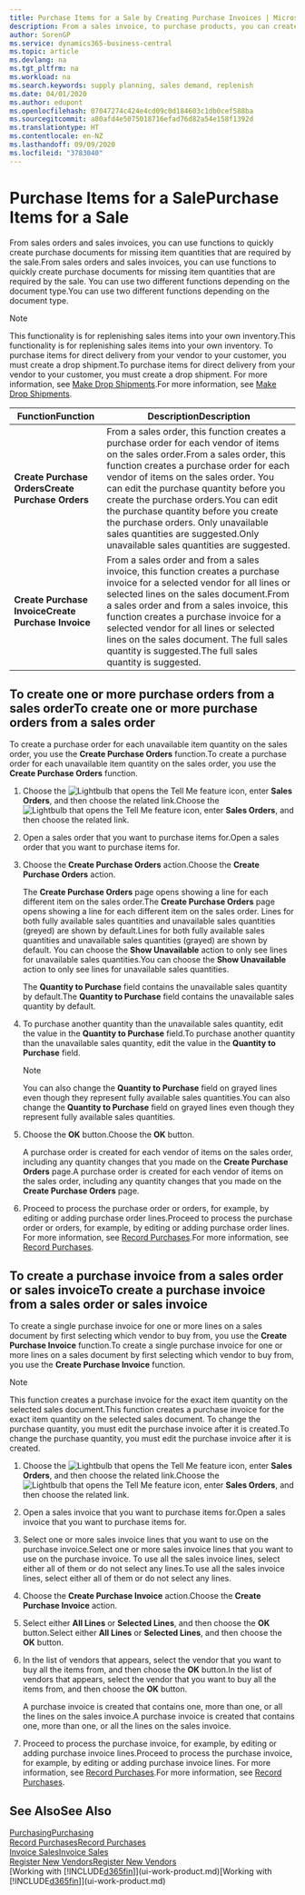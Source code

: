 ```yaml
---
title: Purchase Items for a Sale by Creating Purchase Invoices | Microsoft Docs
description: From a sales invoice, to purchase products, you can create a purchase invoice for a vendor or supplier.
author: SorenGP
ms.service: dynamics365-business-central
ms.topic: article
ms.devlang: na
ms.tgt_pltfrm: na
ms.workload: na
ms.search.keywords: supply planning, sales demand, replenish
ms.date: 04/01/2020
ms.author: edupont
ms.openlocfilehash: 07047274c424e4cd09c0d184603c1db0cef588ba
ms.sourcegitcommit: a80afd4e5075018716efad76d82a54e158f1392d
ms.translationtype: HT
ms.contentlocale: en-NZ
ms.lasthandoff: 09/09/2020
ms.locfileid: "3783040"
---
```

# <a name="purchase-items-for-a-sale"></a><span data-ttu-id="bb2a3-103">Purchase Items for a Sale</span><span class="sxs-lookup"><span data-stu-id="bb2a3-103">Purchase Items for a Sale</span></span>
<span data-ttu-id="bb2a3-104">From sales orders and sales invoices, you can use functions to quickly create purchase documents for missing item quantities that are required by the sale.</span><span class="sxs-lookup"><span data-stu-id="bb2a3-104">From sales orders and sales invoices, you can use functions to quickly create purchase documents for missing item quantities that are required by the sale.</span></span> <span data-ttu-id="bb2a3-105">You can use two different functions depending on the document type.</span><span class="sxs-lookup"><span data-stu-id="bb2a3-105">You can use two different functions depending on the document type.</span></span>

> [!Note]
> <span data-ttu-id="bb2a3-106">This functionality is for replenishing sales items into your own inventory.</span><span class="sxs-lookup"><span data-stu-id="bb2a3-106">This functionality is for replenishing sales items into your own inventory.</span></span> <span data-ttu-id="bb2a3-107">To purchase items for direct delivery from your vendor to your customer, you must create a drop shipment.</span><span class="sxs-lookup"><span data-stu-id="bb2a3-107">To purchase items for direct delivery from your vendor to your customer, you must create a drop shipment.</span></span> <span data-ttu-id="bb2a3-108">For more information, see [Make Drop Shipments](sales-how-drop-shipment.md).</span><span class="sxs-lookup"><span data-stu-id="bb2a3-108">For more information, see [Make Drop Shipments](sales-how-drop-shipment.md).</span></span>   

|<span data-ttu-id="bb2a3-109">Function</span><span class="sxs-lookup"><span data-stu-id="bb2a3-109">Function</span></span>|<span data-ttu-id="bb2a3-110">Description</span><span class="sxs-lookup"><span data-stu-id="bb2a3-110">Description</span></span>|
|--------|-----------|
|<span data-ttu-id="bb2a3-111">**Create Purchase Orders**</span><span class="sxs-lookup"><span data-stu-id="bb2a3-111">**Create Purchase Orders**</span></span>|<span data-ttu-id="bb2a3-112">From a sales order, this function creates a purchase order for each vendor of items on the sales order.</span><span class="sxs-lookup"><span data-stu-id="bb2a3-112">From a sales order, this function creates a purchase order for each vendor of items on the sales order.</span></span> <span data-ttu-id="bb2a3-113">You can edit the purchase quantity before you create the purchase orders.</span><span class="sxs-lookup"><span data-stu-id="bb2a3-113">You can edit the purchase quantity before you create the purchase orders.</span></span> <span data-ttu-id="bb2a3-114">Only unavailable sales quantities are suggested.</span><span class="sxs-lookup"><span data-stu-id="bb2a3-114">Only unavailable sales quantities are suggested.</span></span>
|<span data-ttu-id="bb2a3-115">**Create Purchase Invoice**</span><span class="sxs-lookup"><span data-stu-id="bb2a3-115">**Create Purchase Invoice**</span></span>|<span data-ttu-id="bb2a3-116">From a sales order and from a sales invoice, this function creates a purchase invoice for a selected vendor for all lines or selected lines on the sales document.</span><span class="sxs-lookup"><span data-stu-id="bb2a3-116">From a sales order and from a sales invoice, this function creates a purchase invoice for a selected vendor for all lines or selected lines on the sales document.</span></span> <span data-ttu-id="bb2a3-117">The full sales quantity is suggested.</span><span class="sxs-lookup"><span data-stu-id="bb2a3-117">The full sales quantity is suggested.</span></span>|

## <a name="to-create-one-or-more-purchase-orders-from-a-sales-order"></a><span data-ttu-id="bb2a3-118">To create one or more purchase orders from a sales order</span><span class="sxs-lookup"><span data-stu-id="bb2a3-118">To create one or more purchase orders from a sales order</span></span>
<span data-ttu-id="bb2a3-119">To create a purchase order for each unavailable item quantity on the sales order, you use the **Create Purchase Orders** function.</span><span class="sxs-lookup"><span data-stu-id="bb2a3-119">To create a purchase order for each unavailable item quantity on the sales order, you use the **Create Purchase Orders** function.</span></span>

1. <span data-ttu-id="bb2a3-120">Choose the ![Lightbulb that opens the Tell Me feature](media/ui-search/search_small.png "Tell me what you want to do") icon, enter **Sales Orders**, and then choose the related link.</span><span class="sxs-lookup"><span data-stu-id="bb2a3-120">Choose the ![Lightbulb that opens the Tell Me feature](media/ui-search/search_small.png "Tell me what you want to do") icon, enter **Sales Orders**, and then choose the related link.</span></span>
2. <span data-ttu-id="bb2a3-121">Open a sales order that you want to purchase items for.</span><span class="sxs-lookup"><span data-stu-id="bb2a3-121">Open a sales order that you want to purchase items for.</span></span>
3. <span data-ttu-id="bb2a3-122">Choose the **Create Purchase Orders** action.</span><span class="sxs-lookup"><span data-stu-id="bb2a3-122">Choose the **Create Purchase Orders** action.</span></span>

    <span data-ttu-id="bb2a3-123">The **Create Purchase Orders** page opens showing a line for each different item on the sales order.</span><span class="sxs-lookup"><span data-stu-id="bb2a3-123">The **Create Purchase Orders** page opens showing a line for each different item on the sales order.</span></span> <span data-ttu-id="bb2a3-124">Lines for both fully available sales quantities and unavailable sales quantities (greyed) are shown by default.</span><span class="sxs-lookup"><span data-stu-id="bb2a3-124">Lines for both fully available sales quantities and unavailable sales quantities (grayed) are shown by default.</span></span> <span data-ttu-id="bb2a3-125">You can choose the **Show Unavailable** action to only see lines for unavailable sales quantities.</span><span class="sxs-lookup"><span data-stu-id="bb2a3-125">You can choose the **Show Unavailable** action to only see lines for unavailable sales quantities.</span></span>

    <span data-ttu-id="bb2a3-126">The **Quantity to Purchase** field contains the unavailable sales quantity by default.</span><span class="sxs-lookup"><span data-stu-id="bb2a3-126">The **Quantity to Purchase** field contains the unavailable sales quantity by default.</span></span>
4. <span data-ttu-id="bb2a3-127">To purchase another quantity than the unavailable sales quantity, edit the value in the **Quantity to Purchase** field.</span><span class="sxs-lookup"><span data-stu-id="bb2a3-127">To purchase another quantity than the unavailable sales quantity, edit the value in the **Quantity to Purchase** field.</span></span>

    > [!NOTE]  
    >   <span data-ttu-id="bb2a3-128">You can also change the **Quantity to Purchase** field on grayed lines even though they represent fully available sales quantities.</span><span class="sxs-lookup"><span data-stu-id="bb2a3-128">You can also change the **Quantity to Purchase** field on grayed lines even though they represent fully available sales quantities.</span></span>
5. <span data-ttu-id="bb2a3-129">Choose the **OK** button.</span><span class="sxs-lookup"><span data-stu-id="bb2a3-129">Choose the **OK** button.</span></span>

    <span data-ttu-id="bb2a3-130">A purchase order is created for each vendor of items on the sales order, including any quantity changes that you made on the **Create Purchase Orders** page.</span><span class="sxs-lookup"><span data-stu-id="bb2a3-130">A purchase order is created for each vendor of items on the sales order, including any quantity changes that you made on the **Create Purchase Orders** page.</span></span>
7. <span data-ttu-id="bb2a3-131">Proceed to process the purchase order or orders, for example, by editing or adding purchase order lines.</span><span class="sxs-lookup"><span data-stu-id="bb2a3-131">Proceed to process the purchase order or orders, for example, by editing or adding purchase order lines.</span></span> <span data-ttu-id="bb2a3-132">For more information, see [Record Purchases](purchasing-how-record-purchases.md).</span><span class="sxs-lookup"><span data-stu-id="bb2a3-132">For more information, see [Record Purchases](purchasing-how-record-purchases.md).</span></span>


## <a name="to-create-a-purchase-invoice-from-a-sales-order-or-sales-invoice"></a><span data-ttu-id="bb2a3-133">To create a purchase invoice from a sales order or sales invoice</span><span class="sxs-lookup"><span data-stu-id="bb2a3-133">To create a purchase invoice from a sales order or sales invoice</span></span>
<span data-ttu-id="bb2a3-134">To create a single purchase invoice for one or more lines on a sales document by first selecting which vendor to buy from, you use the **Create Purchase Invoice** function.</span><span class="sxs-lookup"><span data-stu-id="bb2a3-134">To create a single purchase invoice for one or more lines on a sales document by first selecting which vendor to buy from, you use the **Create Purchase Invoice** function.</span></span>

> [!NOTE]  
>   <span data-ttu-id="bb2a3-135">This function creates a purchase invoice for the exact item quantity on the selected sales document.</span><span class="sxs-lookup"><span data-stu-id="bb2a3-135">This function creates a purchase invoice for the exact item quantity on the selected sales document.</span></span> <span data-ttu-id="bb2a3-136">To change the purchase quantity, you must edit the purchase invoice after it is created.</span><span class="sxs-lookup"><span data-stu-id="bb2a3-136">To change the purchase quantity, you must edit the purchase invoice after it is created.</span></span>  

1. <span data-ttu-id="bb2a3-137">Choose the ![Lightbulb that opens the Tell Me feature](media/ui-search/search_small.png "Tell me what you want to do") icon, enter **Sales Orders**, and then choose the related link.</span><span class="sxs-lookup"><span data-stu-id="bb2a3-137">Choose the ![Lightbulb that opens the Tell Me feature](media/ui-search/search_small.png "Tell me what you want to do") icon, enter **Sales Orders**, and then choose the related link.</span></span>
2. <span data-ttu-id="bb2a3-138">Open a sales invoice that you want to purchase items for.</span><span class="sxs-lookup"><span data-stu-id="bb2a3-138">Open a sales invoice that you want to purchase items for.</span></span>
3. <span data-ttu-id="bb2a3-139">Select one or more sales invoice lines that you want to use on the purchase invoice.</span><span class="sxs-lookup"><span data-stu-id="bb2a3-139">Select one or more sales invoice lines that you want to use on the purchase invoice.</span></span> <span data-ttu-id="bb2a3-140">To use all the sales invoice lines, select either all of them or do not select any lines.</span><span class="sxs-lookup"><span data-stu-id="bb2a3-140">To use all the sales invoice lines, select either all of them or do not select any lines.</span></span>
4. <span data-ttu-id="bb2a3-141">Choose the **Create Purchase Invoice** action.</span><span class="sxs-lookup"><span data-stu-id="bb2a3-141">Choose the **Create Purchase Invoice** action.</span></span>
5. <span data-ttu-id="bb2a3-142">Select either **All Lines** or **Selected Lines**, and then choose the **OK** button.</span><span class="sxs-lookup"><span data-stu-id="bb2a3-142">Select either **All Lines** or **Selected Lines**, and then choose the **OK** button.</span></span>  
6. <span data-ttu-id="bb2a3-143">In the list of vendors that appears, select the vendor that you want to buy all the items from, and then choose the **OK** button.</span><span class="sxs-lookup"><span data-stu-id="bb2a3-143">In the list of vendors that appears, select the vendor that you want to buy all the items from, and then choose the **OK** button.</span></span>

    <span data-ttu-id="bb2a3-144">A purchase invoice is created that contains one, more than one, or all the lines on the sales invoice.</span><span class="sxs-lookup"><span data-stu-id="bb2a3-144">A purchase invoice is created that contains one, more than one, or all the lines on the sales invoice.</span></span>
7. <span data-ttu-id="bb2a3-145">Proceed to process the purchase invoice, for example, by editing or adding purchase invoice lines.</span><span class="sxs-lookup"><span data-stu-id="bb2a3-145">Proceed to process the purchase invoice, for example, by editing or adding purchase invoice lines.</span></span> <span data-ttu-id="bb2a3-146">For more information, see [Record Purchases](purchasing-how-record-purchases.md).</span><span class="sxs-lookup"><span data-stu-id="bb2a3-146">For more information, see [Record Purchases](purchasing-how-record-purchases.md).</span></span>

## <a name="see-also"></a><span data-ttu-id="bb2a3-147">See Also</span><span class="sxs-lookup"><span data-stu-id="bb2a3-147">See Also</span></span>
[<span data-ttu-id="bb2a3-148">Purchasing</span><span class="sxs-lookup"><span data-stu-id="bb2a3-148">Purchasing</span></span>](purchasing-manage-purchasing.md)  
[<span data-ttu-id="bb2a3-149">Record Purchases</span><span class="sxs-lookup"><span data-stu-id="bb2a3-149">Record Purchases</span></span>](purchasing-how-record-purchases.md)  
[<span data-ttu-id="bb2a3-150">Invoice Sales</span><span class="sxs-lookup"><span data-stu-id="bb2a3-150">Invoice Sales</span></span>](sales-how-invoice-sales.md)  
[<span data-ttu-id="bb2a3-151">Register New Vendors</span><span class="sxs-lookup"><span data-stu-id="bb2a3-151">Register New Vendors</span></span>](purchasing-how-register-new-vendors.md)  
<span data-ttu-id="bb2a3-152">[Working with [!INCLUDE[d365fin](includes/d365fin_md.md)]](ui-work-product.md)</span><span class="sxs-lookup"><span data-stu-id="bb2a3-152">[Working with [!INCLUDE[d365fin](includes/d365fin_md.md)]](ui-work-product.md)</span></span>
